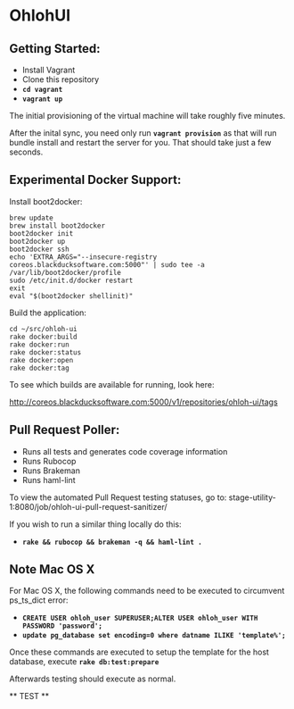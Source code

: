 OhlohUI
=======

Getting Started:
----------------

* Install Vagrant
* Clone this repository
* **`cd vagrant`**
* **`vagrant up`**

The initial provisioning of the virtual machine will take roughly five minutes.

After the inital sync, you need only run **`vagrant provision`** as that will
run bundle install and restart the server for you. That should take just a few seconds.

Experimental Docker Support:
----------------------------

Install boot2docker:
```
brew update
brew install boot2docker
boot2docker init
boot2docker up
boot2docker ssh
echo 'EXTRA_ARGS="--insecure-registry coreos.blackducksoftware.com:5000"' | sudo tee -a /var/lib/boot2docker/profile
sudo /etc/init.d/docker restart
exit
eval "$(boot2docker shellinit)"
```
Build the application:

```
cd ~/src/ohloh-ui
rake docker:build
rake docker:run
rake docker:status
rake docker:open
rake docker:tag
```

To see which builds are available for running, look here:

http://coreos.blackducksoftware.com:5000/v1/repositories/ohloh-ui/tags

Pull Request Poller:
--------------------

* Runs all tests and generates code coverage information
* Runs Rubocop
* Runs Brakeman
* Runs haml-lint

To view the automated Pull Request testing statuses,
go to: stage-utility-1:8080/job/ohloh-ui-pull-request-sanitizer/

If you wish to run a similar thing locally do this:

* **`rake && rubocop && brakeman -q && haml-lint .`**

Note Mac OS X
-------------------

For Mac OS X, the following commands need to be executed to circumvent ps_ts_dict error:

* **`CREATE USER ohloh_user SUPERUSER;ALTER USER ohloh_user WITH PASSWORD 'password';`**
* **`update pg_database set encoding=0 where datname ILIKE 'template%';`**

Once these commands are executed to setup the template for the host database, execute
**`rake db:test:prepare`**

Afterwards testing should execute as normal.

** TEST **
